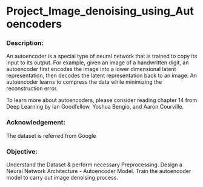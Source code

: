 # Project_Image_denoising_using_Autoencoders

### Description:
An autoencoder is a special type of neural network that is trained to copy its input to its output. For example, given an image of a handwritten digit, an autoencoder first encodes the image into a lower dimensional latent representation, then decodes the latent representation back to an image. An autoencoder learns to compress the data while minimizing the reconstruction error.

To learn more about autoencoders, please consider reading chapter 14 from Deep Learning by Ian Goodfellow, Yoshua Bengio, and Aaron Courville.

### Acknowledgement:
The dataset is referred from Google

### Objective:
Understand the Dataset & perform necessary Preprocessing.
Design a Neural Network Architecture - Autoencoder Model.
Train the autoencoder model to carry out image denoising process.
